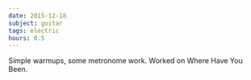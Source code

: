 ```yaml
---
date: 2015-12-18
subject: guitar
tags: electric
hours: 0.5
---
```


Simple warmups, some metronome work. Worked on Where Have You Been.